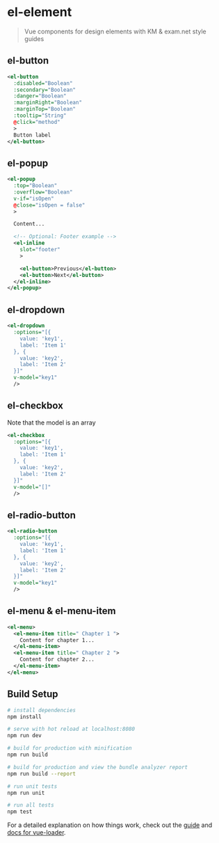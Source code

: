 # el-element

> Vue components for design elements with KM & exam.net style guides

## el-button
```xml
<el-button
  :disabled="Boolean"
  :secondary="Boolean"
  :danger="Boolean"
  :marginRight="Boolean"
  :marginTop="Boolean"
  :tooltip="String"
  @click="method"
  >
  Button label
</el-button>
```

## el-popup
```xml
<el-popup
  :top="Boolean"
  :overflow="Boolean"
  v-if="isOpen"
  @close="isOpen = false"
  >

  Content...

  <!-- Optional: Footer example -->
  <el-inline
    slot="footer"
    >

    <el-button>Previous</el-button>
    <el-button>Next</el-button>
  </el-inline>
</el-popup>
```

## el-dropdown
```xml
<el-dropdown
  :options="[{
    value: 'key1',
    label: 'Item 1'
  }, {
    value: 'key2',
    label: 'Item 2'
  }]"
  v-model="key1"
  />
```

## el-checkbox
Note that the model is an array
```xml
<el-checkbox
  :options="[{
    value: 'key1',
    label: 'Item 1'
  }, {
    value: 'key2',
    label: 'Item 2'
  }]"
  v-model="[]"
  />
```

## el-radio-button
```xml
<el-radio-button
  :options="[{
    value: 'key1',
    label: 'Item 1'
  }, {
    value: 'key2',
    label: 'Item 2'
  }]"
  v-model="key1"
  />
```

## el-menu & el-menu-item
```xml
<el-menu>
  <el-menu-item title=" Chapter 1 ">
    Content for chapter 1...
  </el-menu-item>
  <el-menu-item title=" Chapter 2 ">
    Content for chapter 2...
  </el-menu-item>
</el-menu>
```

## Build Setup

``` bash
# install dependencies
npm install

# serve with hot reload at localhost:8080
npm run dev

# build for production with minification
npm run build

# build for production and view the bundle analyzer report
npm run build --report

# run unit tests
npm run unit

# run all tests
npm test
```

For a detailed explanation on how things work, check out the [guide](http://vuejs-templates.github.io/webpack/) and [docs for vue-loader](http://vuejs.github.io/vue-loader).
